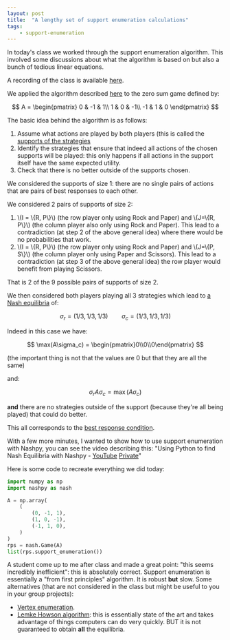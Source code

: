 ```yaml
---
layout: post
title:  "A lengthy set of support enumeration calculations"
tags:
    - support-enumeration
---
```


In today's class we worked through the support enumeration algorithm. This
involved some discussions about what the algorithm is based on but also a bunch
of tedious linear equations.

A recording of the class is available [here](https://cardiff.cloud.panopto.eu/Panopto/Pages/Viewer.aspx?id=e408cec3-f6ec-42c1-b07e-afab00a5702f).

We applied the algorithm described
[here](https://nashpy.readthedocs.io/en/stable/text-book/support-enumeration.html#the-support-enumeration-algorithm)
to the zero sum game defined by:

$$
A = \begin{pmatrix}
0 & -1 & 1\\
1 & 0 & -1\\
-1 & 1 & 0
\end{pmatrix}
$$

The basic idea behind the algorithm is as follows:

1. Assume what actions are played by both players (this is called the [supports
   of the strategies](https://nashpy.readthedocs.io/en/stable/text-book/strategies.html#definition-of-support-of-a-strategy)
2. Identify the strategies that ensure that indeed all actions of the chosen
   supports will be played: this only happens if all actions in the support
   itself have the same expected utility.
3. Check that there is no better outside of the supports chosen.

We considered the supports of size 1: there are no single pairs of actions that
are pairs of best responses to each other.

We considered 2 pairs of supports of size 2:

1. \\(I = \\{R, P\\}\\) (the row player only using Rock and Paper) and \\(J=\\{R, P\\}\\)
   (the column player also only using Rock and Paper). This lead to a
   contradiction (at step 2 of the above general idea) where there would be no
   probabilities that work.
2. \\(I = \\{R, P\\}\\) (the row player only using Rock and Paper) and \\(J=\\{P, S\\}\\)
   (the column player only using Paper and Scissors). This lead to a
   contradiction (at step 3 of the above general idea) the row player would
   benefit from playing Scissors.

That is 2 of the 9 possible pairs of supports of size 2.

We then considered both players playing all 3 strategies which lead to [a Nash
equilibria](https://nashpy.readthedocs.io/en/stable/text-book/best-responses.html#definition-of-nash-equilibrium) of:

$$
\sigma_r = (1/3, 1/3, 1/3)
\qquad
\sigma_c = (1/3, 1/3, 1/3)
$$

Indeed in this case we have:

$$
\max(A\sigma_c) = \begin{pmatrix}0\\0\\0\end{pmatrix}
$$

(the important thing is not that the values are 0 but that they are all the
same)

and:

$$
\sigma_r A \sigma_c = \max(A\sigma_c)
$$

**and** there are no strategies outside of the support (because they're all
being played) that could do better.

This all corresponds to the [best response condition](https://nashpy.readthedocs.io/en/stable/text-book/best-responses.html#general-condition-for-a-best-response).

With a few more minutes, I wanted to show how to use support enumeration with
Nashpy, you can see the video describing this: "Using Python to find Nash
Equilibria with Nashpy - [YouTube](https://youtu.be/ggUp9EfkEo8)
[Private](https://cardiff.cloud.panopto.eu/Panopto/Pages/Viewer.aspx?id=a8d76a65-8772-44f8-b3bf-af9301104ebd)"

Here is some code to recreate everything we did today:

```python
import numpy as np
import nashpy as nash

A = np.array(
    (
        (0, -1, 1),
        (1, 0, -1),
        (-1, 1, 0),
    )
)
rps = nash.Game(A)
list(rps.support_enumeration())
```

A student come up to me after class and made a great point: "this seems
incredibly inefficient": this is absolutely correct. Support enumeration is
essentially a "from first principles" algorithm. It is robust **but** slow.
Some alternatives (that are not considered in the class but might be useful to
you in your group projects):

- [Vertex enumeration](https://nashpy.readthedocs.io/en/stable/text-book/vertex-enumeration.html).
- [Lemke Howson
  algorithm](https://nashpy.readthedocs.io/en/stable/text-book/lemke-howson.html):
  this is essentially state of the art and takes advantage of things computers
  can do very quickly. BUT it is not guaranteed to obtain **all** the
  equilibria.
